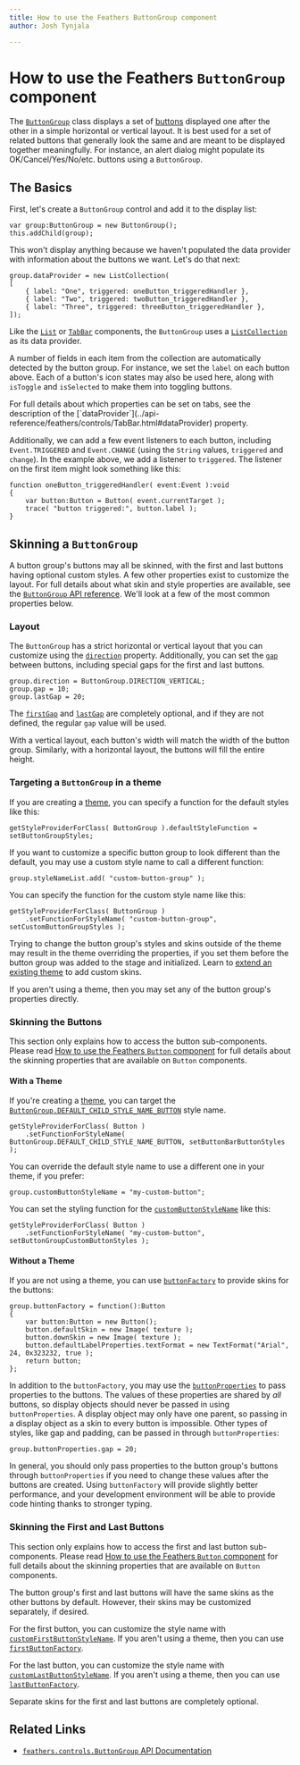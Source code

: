 ```yaml
---
title: How to use the Feathers ButtonGroup component  
author: Josh Tynjala

---
```

# How to use the Feathers `ButtonGroup` component

The [`ButtonGroup`](../api-reference/feathers/controls/ButtonGroup.html) class displays a set of [buttons](button.html) displayed one after the other in a simple horizontal or vertical layout. It is best used for a set of related buttons that generally look the same and are meant to be displayed together meaningfully. For instance, an alert dialog might populate its OK/Cancel/Yes/No/etc. buttons using a `ButtonGroup`.

## The Basics

First, let's create a `ButtonGroup` control and add it to the display list:

``` code
var group:ButtonGroup = new ButtonGroup();
this.addChild(group);
```

This won't display anything because we haven't populated the data provider with information about the buttons we want. Let's do that next:

``` code
group.dataProvider = new ListCollection(
[
    { label: "One", triggered: oneButton_triggeredHandler },
    { label: "Two", triggered: twoButton_triggeredHandler },
    { label: "Three", triggered: threeButton_triggeredHandler },
]);
```

Like the [`List`](list.html) or [`TabBar`](tab-bar.html) components, the `ButtonGroup` uses a [`ListCollection`](../api-reference/feathers/data/ListCollection.html) as its data provider.

A number of fields in each item from the collection are automatically detected by the button group. For instance, we set the `label` on each button above. Each of a button's icon states may also be used here, along with `isToggle` and `isSelected` to make them into toggling buttons.

<aside class="info">For full details about which properties can be set on tabs, see the description of the [`dataProvider`](../api-reference/feathers/controls/TabBar.html#dataProvider) property.</aside>

Additionally, we can add a few event listeners to each button, including `Event.TRIGGERED` and `Event.CHANGE` (using the `String` values, `triggered` and `change`). In the example above, we add a listener to `triggered`. The listener on the first item might look something like this:

``` code
function oneButton_triggeredHandler( event:Event ):void
{
    var button:Button = Button( event.currentTarget );
    trace( "button triggered:", button.label );
}
```

## Skinning a `ButtonGroup`

A button group's buttons may all be skinned, with the first and last buttons having optional custom styles. A few other properties exist to customize the layout. For full details about what skin and style properties are available, see the [`ButtonGroup` API reference](../api-reference/feathers/controls/ButtonGroup.html). We'll look at a few of the most common properties below.

### Layout

The `ButtonGroup` has a strict horizontal or vertical layout that you can customize using the [`direction`](../api-reference/feathers/controls/ButtonGroup.html#direction) property. Additionally, you can set the [`gap`](../api-reference/feathers/controls/ButtonGroup.html#gap) between buttons, including special gaps for the first and last buttons.

``` code
group.direction = ButtonGroup.DIRECTION_VERTICAL;
group.gap = 10;
group.lastGap = 20;
```

The [`firstGap`](../api-reference/feathers/controls/ButtonGroup.html#firstGap) and [`lastGap`](../api-reference/feathers/controls/ButtonGroup.html#lastGap) are completely optional, and if they are not defined, the regular `gap` value will be used.

With a vertical layout, each button's width will match the width of the button group. Similarly, with a horizontal layout, the buttons will fill the entire height.

### Targeting a `ButtonGroup` in a theme

If you are creating a [theme](themes.html), you can specify a function for the default styles like this:

``` code
getStyleProviderForClass( ButtonGroup ).defaultStyleFunction = setButtonGroupStyles;
```

If you want to customize a specific button group to look different than the default, you may use a custom style name to call a different function:

``` code
group.styleNameList.add( "custom-button-group" );
```

You can specify the function for the custom style name like this:

``` code
getStyleProviderForClass( ButtonGroup )
    .setFunctionForStyleName( "custom-button-group", setCustomButtonGroupStyles );
```

Trying to change the button group's styles and skins outside of the theme may result in the theme overriding the properties, if you set them before the button group was added to the stage and initialized. Learn to [extend an existing theme](extending-themes.html) to add custom skins.

If you aren't using a theme, then you may set any of the button group's properties directly.

### Skinning the Buttons

This section only explains how to access the button sub-components. Please read [How to use the Feathers `Button` component](button.html) for full details about the skinning properties that are available on `Button` components.

#### With a Theme

If you're creating a [theme](themes.html), you can target the [`ButtonGroup.DEFAULT_CHILD_STYLE_NAME_BUTTON`](../api-reference/feathers/controls/ButtonGroup.html#DEFAULT_CHILD_STYLE_NAME_BUTTON) style name.

``` code
getStyleProviderForClass( Button )
    .setFunctionForStyleName( ButtonGroup.DEFAULT_CHILD_STYLE_NAME_BUTTON, setButtonBarButtonStyles );
```

You can override the default style name to use a different one in your theme, if you prefer:

``` code
group.customButtonStyleName = "my-custom-button";
```

You can set the styling function for the [`customButtonStyleName`](../api-reference/feathers/controls/ButtonGroup.html#customButtonStyleName) like this:

``` code
getStyleProviderForClass( Button )
    .setFunctionForStyleName( "my-custom-button", setButtonGroupCustomButtonStyles );
```

#### Without a Theme

If you are not using a theme, you can use [`buttonFactory`](../api-reference/feathers/controls/ButtonGroup.html#buttonFactory) to provide skins for the buttons:

``` code
group.buttonFactory = function():Button
{
    var button:Button = new Button();
    button.defaultSkin = new Image( texture );
    button.downSkin = new Image( texture );
    button.defaultLabelProperties.textFormat = new TextFormat("Arial", 24, 0x323232, true );
    return button;
};
```

In addition to the `buttonFactory`, you may use the [`buttonProperties`](../api-reference/feathers/controls/ButtonGroup.html#buttonProperties) to pass properties to the buttons. The values of these properties are shared by *all* buttons, so display objects should never be passed in using `buttonProperties`. A display object may only have one parent, so passing in a display object as a skin to every button is impossible. Other types of styles, like gap and padding, can be passed in through `buttonProperties`:

``` code
group.buttonProperties.gap = 20;
```

In general, you should only pass properties to the button group's buttons through `buttonProperties` if you need to change these values after the buttons are created. Using `buttonFactory` will provide slightly better performance, and your development environment will be able to provide code hinting thanks to stronger typing.

### Skinning the First and Last Buttons

This section only explains how to access the first and last button sub-components. Please read [How to use the Feathers `Button` component](button.html) for full details about the skinning properties that are available on `Button` components.

The button group's first and last buttons will have the same skins as the other buttons by default. However, their skins may be customized separately, if desired.

For the first button, you can customize the style name with [`customFirstButtonStyleName`](../api-reference/feathers/controls/ButtonGroup.html#customFirstButtonStyleName). If you aren't using a theme, then you can use [`firstButtonFactory`](../api-reference/feathers/controls/ButtonGroup.html#firstButtonFactory).

For the last button, you can customize the style name with [`customLastButtonStyleName`](../api-reference/feathers/controls/ButtonGroup.html#customLastButtonStyleName). If you aren't using a theme, then you can use [`lastButtonFactory`](../api-reference/feathers/controls/ButtonGroup.html#lastButtonFactory).

Separate skins for the first and last buttons are completely optional.

## Related Links

-   [`feathers.controls.ButtonGroup` API Documentation](../api-reference/feathers/controls/ButtonGroup.html)
